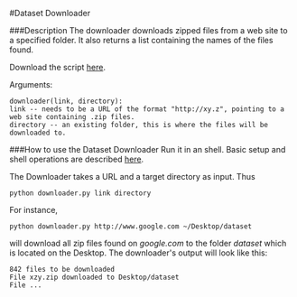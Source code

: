 #Dataset Downloader

###Description
The downloader downloads zipped files from a web site to a specified folder. It also returns a list containing the names of the files found. 

Download the script [here](https://raw.githubusercontent.com/patrickschu/tgdp/master/summer16/downloader/downloader.py).

Arguments:

    downloader(link, directory):
    link -- needs to be a URL of the format "http://xy.z", pointing to a web site containing .zip files. 
    directory -- an existing folder, this is where the files will be downloaded to.

###How to use the Dataset Downloader
Run it in an shell. Basic setup and shell operations are described [here](https://github.com/patrickschu/tgdp/blob/master/summer16/shell_basics.MD).

The Downloader takes a URL and a target directory as input. Thus

    python downloader.py link directory

For instance, 

    python downloader.py http://www.google.com ~/Desktop/dataset

will download all zip files found on *google.com* to the folder *dataset* which is located on the Desktop. 
The downloader's output will look like this:

    842 files to be downloaded
    File xzy.zip downloaded to Desktop/dataset
    File ...
